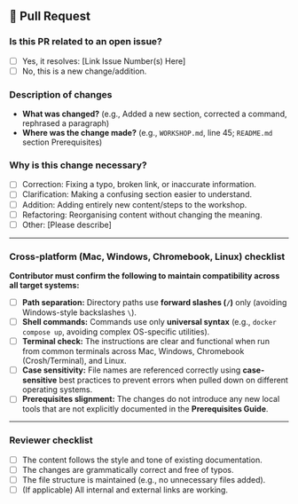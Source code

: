 ## 📝 Pull Request

### Is this PR related to an open issue?
- [ ] Yes, it resolves: [Link Issue Number(s) Here]
- [ ] No, this is a new change/addition.

### Description of changes

* **What was changed?** (e.g., Added a new section, corrected a command, rephrased a paragraph)
* **Where was the change made?** (e.g., `WORKSHOP.md`, line 45; `README.md` section Prerequisites)

### Why is this change necessary?

- [ ] Correction: Fixing a typo, broken link, or inaccurate information.
- [ ] Clarification: Making a confusing section easier to understand.
- [ ] Addition: Adding entirely new content/steps to the workshop.
- [ ] Refactoring: Reorganising content without changing the meaning.
- [ ] Other: [Please describe]

---

### Cross-platform (Mac, Windows, Chromebook, Linux) checklist

**Contributor must confirm the following to maintain compatibility across all target systems:**

- [ ] **Path separation:** Directory paths use **forward slashes (`/`)** only (avoiding Windows-style backslashes `\`).
- [ ] **Shell commands:** Commands use only **universal syntax** (e.g., `docker compose up`, avoiding complex OS-specific utilities).
- [ ] **Terminal check:** The instructions are clear and functional when run from common terminals across Mac, Windows, Chromebook (Crosh/Terminal), and Linux.
- [ ] **Case sensitivity:** File names are referenced correctly using **case-sensitive** best practices to prevent errors when pulled down on different operating systems.
- [ ] **Prerequisites slignment:** The changes do not introduce any new local tools that are not explicitly documented in the **Prerequisites Guide**.

---

### Reviewer checklist

- [ ] The content follows the style and tone of existing documentation.
- [ ] The changes are grammatically correct and free of typos.
- [ ] The file structure is maintained (e.g., no unnecessary files added).
- [ ] (If applicable) All internal and external links are working.
